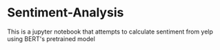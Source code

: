 # Sentiment-Analysis
This is a jupyter notebook that attempts to calculate sentiment from yelp using BERT's pretrained model 
